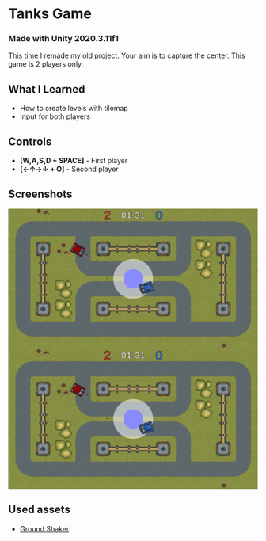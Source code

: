 # Tanks Game
### Made with **Unity 2020.3.11f1**
 
This time I remade my old project. Your aim is to capture the center. This game is 2 players only.

## What I Learned

* How to create levels with tilemap
* Input for both players

## Controls

* **[W,A,S,D + SPACE]** - First player
* **[←↑→↓ + O]** - Second player

## Screenshots

<img alt="Screenshot" width="512" align="center" src="https://github.com/BaggyGishev/Tanks-Game/blob/master/GithubContents/Screenshot_1.png?raw=true">
<img alt="Screenshot" width="512" align="center" src="https://github.com/BaggyGishev/Tanks-Game/blob/master/GithubContents/Screenshot_1.png?raw=true">

## Used assets
* [Ground Shaker](https://zintoki.itch.io/ground-shaker)
